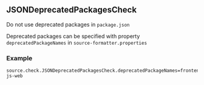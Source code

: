 ## JSONDeprecatedPackagesCheck

Do not use deprecated packages in `package.json`

Deprecated packages can be specified with property `deprecatedPackageNames` in
`source-formatter.properties`

### Example
```
source.check.JSONDeprecatedPackagesCheck.deprecatedPackageNames=frontend-js-web
```